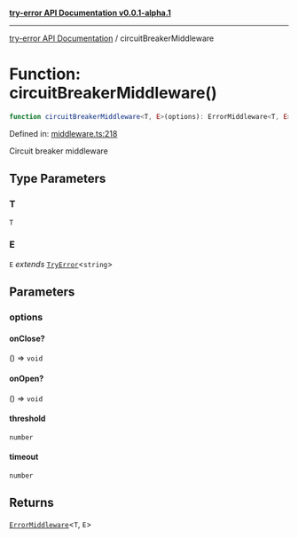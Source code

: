 [**try-error API Documentation v0.0.1-alpha.1**](../index.md)

***

[try-error API Documentation](../index.md) / circuitBreakerMiddleware

# Function: circuitBreakerMiddleware()

```ts
function circuitBreakerMiddleware<T, E>(options): ErrorMiddleware<T, E>;
```

Defined in: [middleware.ts:218](https://github.com/oconnorjohnson/try-error/blob/e3ae0308069a4fba073f4543d527ad76373db795/src/middleware.ts#L218)

Circuit breaker middleware

## Type Parameters

### T

`T`

### E

`E` *extends* [`TryError`](../interfaces/TryError.md)\<`string`\>

## Parameters

### options

#### onClose?

() => `void`

#### onOpen?

() => `void`

#### threshold

`number`

#### timeout

`number`

## Returns

[`ErrorMiddleware`](../type-aliases/ErrorMiddleware.md)\<`T`, `E`\>
